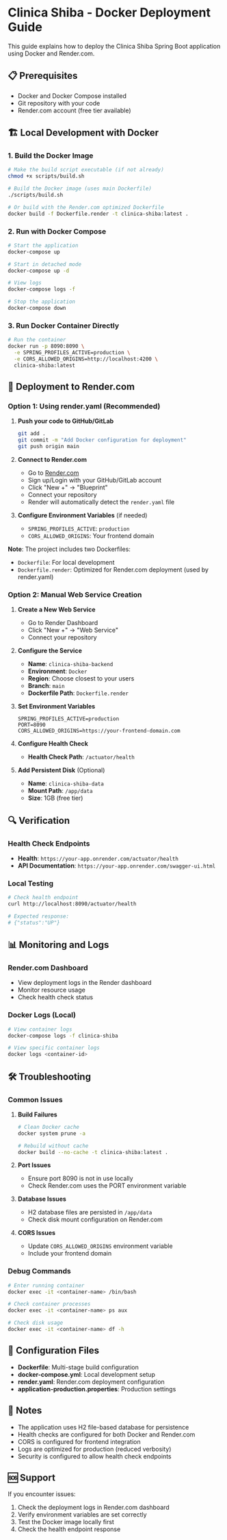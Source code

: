 # Clinica Shiba - Docker Deployment Guide

This guide explains how to deploy the Clinica Shiba Spring Boot application using Docker and Render.com.

## 📋 Prerequisites

- Docker and Docker Compose installed
- Git repository with your code
- Render.com account (free tier available)

## 🏗️ Local Development with Docker

### 1. Build the Docker Image

```bash
# Make the build script executable (if not already)
chmod +x scripts/build.sh

# Build the Docker image (uses main Dockerfile)
./scripts/build.sh

# Or build with the Render.com optimized Dockerfile
docker build -f Dockerfile.render -t clinica-shiba:latest .
```

### 2. Run with Docker Compose

```bash
# Start the application
docker-compose up

# Start in detached mode
docker-compose up -d

# View logs
docker-compose logs -f

# Stop the application
docker-compose down
```

### 3. Run Docker Container Directly

```bash
# Run the container
docker run -p 8090:8090 \
  -e SPRING_PROFILES_ACTIVE=production \
  -e CORS_ALLOWED_ORIGINS=http://localhost:4200 \
  clinica-shiba:latest
```

## 🚀 Deployment to Render.com

### Option 1: Using render.yaml (Recommended)

1. **Push your code to GitHub/GitLab**
   ```bash
   git add .
   git commit -m "Add Docker configuration for deployment"
   git push origin main
   ```

2. **Connect to Render.com**
   - Go to [Render.com](https://render.com)
   - Sign up/Login with your GitHub/GitLab account
   - Click "New +" → "Blueprint"
   - Connect your repository
   - Render will automatically detect the `render.yaml` file

3. **Configure Environment Variables** (if needed)
   - `SPRING_PROFILES_ACTIVE`: `production`
   - `CORS_ALLOWED_ORIGINS`: Your frontend domain

**Note**: The project includes two Dockerfiles:
- `Dockerfile`: For local development
- `Dockerfile.render`: Optimized for Render.com deployment (used by render.yaml)

### Option 2: Manual Web Service Creation

1. **Create a New Web Service**
   - Go to Render Dashboard
   - Click "New +" → "Web Service"
   - Connect your repository

2. **Configure the Service**
   - **Name**: `clinica-shiba-backend`
   - **Environment**: `Docker`
   - **Region**: Choose closest to your users
   - **Branch**: `main`
   - **Dockerfile Path**: `Dockerfile.render`

3. **Set Environment Variables**
   ```
   SPRING_PROFILES_ACTIVE=production
   PORT=8090
   CORS_ALLOWED_ORIGINS=https://your-frontend-domain.com
   ```

4. **Configure Health Check**
   - **Health Check Path**: `/actuator/health`

5. **Add Persistent Disk** (Optional)
   - **Name**: `clinica-shiba-data`
   - **Mount Path**: `/app/data`
   - **Size**: 1GB (free tier)

## 🔍 Verification

### Health Check Endpoints

- **Health**: `https://your-app.onrender.com/actuator/health`
- **API Documentation**: `https://your-app.onrender.com/swagger-ui.html`

### Local Testing

```bash
# Check health endpoint
curl http://localhost:8090/actuator/health

# Expected response:
# {"status":"UP"}
```

## 📊 Monitoring and Logs

### Render.com Dashboard
- View deployment logs in the Render dashboard
- Monitor resource usage
- Check health check status

### Docker Logs (Local)
```bash
# View container logs
docker-compose logs -f clinica-shiba

# View specific container logs
docker logs <container-id>
```

## 🛠️ Troubleshooting

### Common Issues

1. **Build Failures**
   ```bash
   # Clean Docker cache
   docker system prune -a
   
   # Rebuild without cache
   docker build --no-cache -t clinica-shiba:latest .
   ```

2. **Port Issues**
   - Ensure port 8090 is not in use locally
   - Check Render.com uses the PORT environment variable

3. **Database Issues**
   - H2 database files are persisted in `/app/data`
   - Check disk mount configuration on Render.com

4. **CORS Issues**
   - Update `CORS_ALLOWED_ORIGINS` environment variable
   - Include your frontend domain

### Debug Commands

```bash
# Enter running container
docker exec -it <container-name> /bin/bash

# Check container processes
docker exec -it <container-name> ps aux

# Check disk usage
docker exec -it <container-name> df -h
```

## 🔧 Configuration Files

- **Dockerfile**: Multi-stage build configuration
- **docker-compose.yml**: Local development setup
- **render.yaml**: Render.com deployment configuration
- **application-production.properties**: Production settings

## 📝 Notes

- The application uses H2 file-based database for persistence
- Health checks are configured for both Docker and Render.com
- CORS is configured for frontend integration
- Logs are optimized for production (reduced verbosity)
- Security is configured to allow health check endpoints

## 🆘 Support

If you encounter issues:
1. Check the deployment logs in Render.com dashboard
2. Verify environment variables are set correctly
3. Test the Docker image locally first
4. Check the health endpoint response 